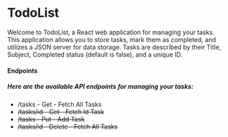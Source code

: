 # TodoList
<html>
<p>Welcome to TodoList, a React web application for managing your tasks. This application allows you to store tasks, mark them as completed, and utilizes a JSON server for data storage. Tasks are described by their Title, Subject, Completed status (default is false), and a unique ID.</p>
<h4>Endpoints</h4>
      <h5>Here are the available API endpoints for managing your tasks:</h5>
      <ul>
        <li>/tasks - Get -  Fetch All Tasks</li>
        <li><strike>/tasks/id - Get -  Fetch Id Task</strike></li>
        <li><strike>/tasks - Put -  Add Task</strike></li>
        <li><strike>/tasks/id - Delete -  Fetch All Tasks</strike></li>
      </ul>
</html>
